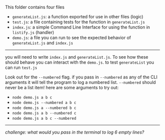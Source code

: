 This folder contains four files

- `generateList.js`: a function exported for use in other files (logic)
- `test.js`: a file containing tests for the function in `generateList.js`
- `index.js`: a simple Command Line Interface for using the function in `listify.js` (handler)
- `demo.js`: a file you can run to see the expected behavior of `generateList.js` and `index.js`

---

you will need to write `index.js` and `generateList.js`. To see how these should behave you can interact with the `demo.js`. to test `generateList` you can run `test.js`

Look out for the `--numbered` flag. if you pass in `--numbered` as any of the CLI arguments it will tell the program to log a numbered list. `--numbered` should never be a list item! here are some arguments to try out:

- `node demo.js a b c`
- `node demo.js --numbered a b c`
- `node demo.js a --numbered b c`
- `node demo.js a b --numbered c`
- `node demo.js a b c --numbered`

---

_challenge: what would you pass in the terminal to log 6 empty lines?_
